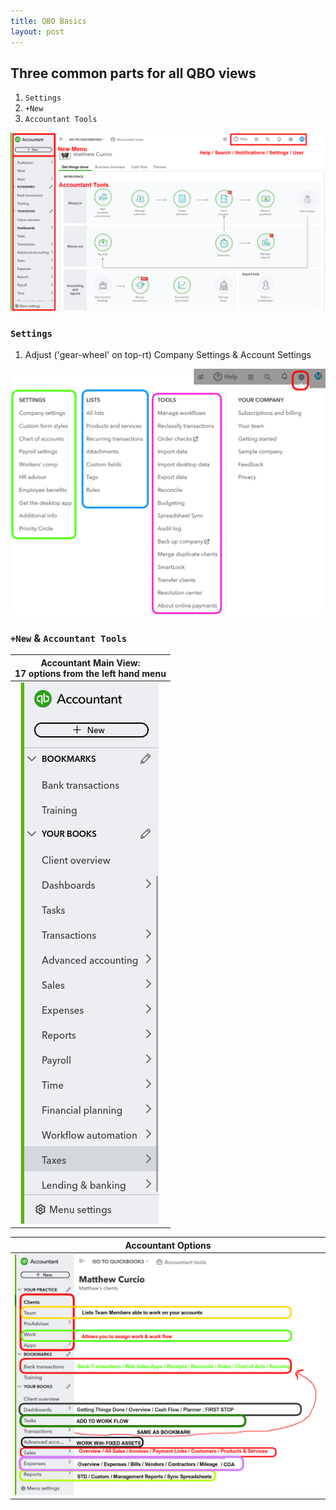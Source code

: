 ```yaml
---
title: QBO Basics
layout: post
---
```



## Three common parts for all QBO views

  1. `Settings`
  2. `+New` 
  3. `Accountant Tools`

![getting things done](/assets/images/1.getting-things-done.BIG.png)


### `Settings`

1. Adjust ('gear-wheel' on top-rt) Company Settings & Account Settings

![Settings](/assets/images/gear-settings_2024-06-19_09-49-27.png)

### `+New` & `Accountant Tools`


|Accountant Main View:</br>17 options from the left hand menu|
|:--:|
|![qbo.left.panel](/assets/images/qbo.left.panel.png)|


|Accountant Options|
|:--:|
|![my-clients](/assets/images/my-clients-page_2024-06-19_10-09-25.png)|

